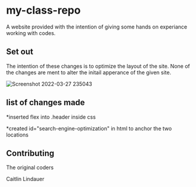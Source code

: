 # my-class-repo
A website provided with the intention of giving some hands on experiance working with codes.

## Set out
The intention of these changes is to optimize the layout of the site. None of the changes are ment to alter the initail apperance of the given site.

![Screenshot 2022-03-27 235043](https://user-images.githubusercontent.com/100871996/160335056-59857ba2-95f7-43e9-835a-555b88b98ee3.png)



## list of changes made
 *inserted flex into .header inside css
 
 *created id="search-engine-optimization" in html to anchor the two locations

 ## Contributing
 The original coders
 
 Caitlin Lindauer 
